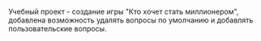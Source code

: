 Учебный проект - создание игры "Кто хочет стать миллионером", добавлена возможность удалять вопросы по умолчанию и добавлять пользовательские вопросы.
